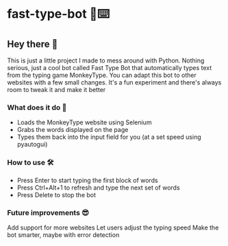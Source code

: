 # fast-type-bot 🚀⌨️

## Hey there 👋
This is just a little project I made to mess around with Python. 
Nothing serious, just a cool bot called Fast Type Bot that automatically types text from the typing game MonkeyType. 
You can adapt this bot to other websites with a few small changes. It's a fun experiment and there's always room to tweak it and make it better

### What does it do 🤔
- Loads the MonkeyType website using Selenium
- Grabs the words displayed on the page
- Types them back into the input field for you (at a set speed using pyautogui)
### How to use 🛠️
- Press Enter to start typing the first block of words
- Press Ctrl+Alt+1 to refresh and type the next set of words
- Press Delete to stop the bot

### Future improvements 😎
Add support for more websites
Let users adjust the typing speed
Make the bot smarter, maybe with error detection
